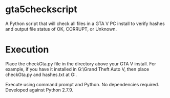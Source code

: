 # gta5checkscript
A Python script that will check all files in a GTA V PC install to verify hashes and output file status of OK, CORRUPT, or Unknown.

# Execution

Place the checkGta.py file in the directory above your GTA V install. For example, if you have it installed in G:\Grand Theft Auto V, then place checkGta.py and hashes.txt at G:\.

Execute using command prompt and Python. No dependencies required. Developed against Python 2.7.9.
